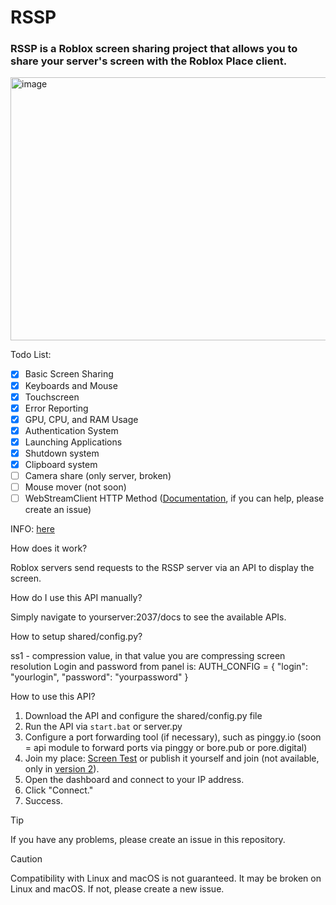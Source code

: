 # RSSP

### RSSP is a Roblox screen sharing project that allows you to share your server's screen with the Roblox Place client.

<img width="886" height="421" alt="image" src="https://github.com/user-attachments/assets/c7e7d585-c7d1-4ed9-8e86-37ed04b6150d" />

Todo List:
- [x] Basic Screen Sharing
- [x] Keyboards and Mouse
- [x] Touchscreen
- [x] Error Reporting
- [x] GPU, CPU, and RAM Usage
- [x] Authentication System
- [x] Launching Applications
- [x] Shutdown system
- [x] Clipboard system
- [ ] Camera share (only server, broken)
- [ ] Mouse mover (not soon)
- [ ] WebStreamClient HTTP Method ([Documentation](https://create.roblox.com/docs/reference/engine/classes/HttpService#CreateWebStreamClient), if you can help, please create an issue)

INFO: [here](https://github.com/ssavnayt/RSSP/blob/main/docs/main.md)

How does it work?

Roblox servers send requests to the RSSP server via an API to display the screen.

How do I use this API manually?

Simply navigate to yourserver:2037/docs to see the available APIs.

How to setup shared/config.py?

ss1 - compression value, in that value you are compressing screen resolution
Login and password from panel is:
AUTH_CONFIG = {
    "login": "yourlogin",
    "password": "yourpassword"
}

How to use this API?

1) Download the API
and configure the shared/config.py file
2) Run the API via `start.bat` or server.py
3) Configure a port forwarding tool (if necessary), such as pinggy.io (soon = api module to forward ports via pinggy or bore.pub or pore.digital)
4) Join my place: [Screen Test](https://www.roblox.com/games/98821705891412/Screen-Test) or publish it yourself and join (not available, only in [version 2](https://github.com/ssavnayt/RSSP/releases/tag/v2.0.0)).
5) Open the dashboard and connect to your IP address.
6) Click "Connect."
7) Success.

> [!TIP]
> If you have any problems, please create an issue in this repository.

> [!CAUTION]
> Compatibility with Linux and macOS is not guaranteed. It may be broken on Linux and macOS. If not, please create a new issue.
